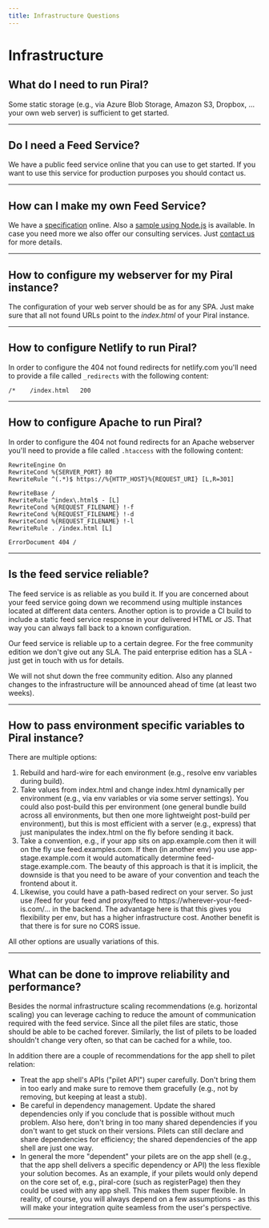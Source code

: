 ```yaml
---
title: Infrastructure Questions
---
```


# Infrastructure

## What do I need to run Piral?

Some static storage (e.g., via Azure Blob Storage, Amazon S3, Dropbox, ... your own web server) is sufficient to get started.

---------------------------------------

## Do I need a Feed Service?

We have a public feed service online that you can use to get started. If you want to use this service for production purposes you should contact us.

---------------------------------------

## How can I make my own Feed Service?

We have a [specification](../specs/feed-api-specification.md) online. Also a [sample using Node.js](https://github.com/smapiot/sample-pilet-service) is available. In case you need more we also offer our consulting services. Just [contact us](https://smapiot.com/contact) for more details.

---------------------------------------

## How to configure my webserver for my Piral instance?

The configuration of your web server should be as for any SPA. Just make sure that all not found URLs point to the *index.html* of your Piral instance.

---------------------------------------

## How to configure Netlify to run Piral?

In order to configure the 404 not found redirects for netlify.com you'll need to provide a file called `_redirects` with the following content:

```plaintext
/*    /index.html   200
```

---------------------------------------

## How to configure Apache to run Piral?

In order to configure the 404 not found redirects for an Apache webserver you'll need to provide a file called `.htaccess` with the following content:

```plaintext
RewriteEngine On
RewriteCond %{SERVER_PORT} 80
RewriteRule ^(.*)$ https://%{HTTP_HOST}%{REQUEST_URI} [L,R=301]

RewriteBase /
RewriteRule ^index\.html$ - [L]
RewriteCond %{REQUEST_FILENAME} !-f
RewriteCond %{REQUEST_FILENAME} !-d
RewriteCond %{REQUEST_FILENAME} !-l
RewriteRule . /index.html [L]

ErrorDocument 404 /
```

---------------------------------------

## Is the feed service reliable?

The feed service is as reliable as you build it. If you are concerned about your feed service going down we recommend using multiple instances located at different data centers. Another option is to provide a CI build to include a static feed service response in your delivered HTML or JS. That way you can always fall back to a known configuration.

Our feed service is reliable up to a certain degree. For the free community edition we don't give out any SLA. The paid enterprise edition has a SLA - just get in touch with us for details.

We will not shut down the free community edition. Also any planned changes to the infrastructure will be announced ahead of time (at least two weeks).

---------------------------------------

## How to pass environment specific variables to Piral instance?

There are multiple options:

1. Rebuild and hard-wire for each environment (e.g., resolve env variables during build).
2. Take values from index.html and change index.html dynamically per environment (e.g., via env variables or via some server settings). You could also post-build this per environment (one general bundle build across all environments, but then one more lightweight post-build per environment), but this is most efficient with a server (e.g., express) that just manipulates the index.html on the fly before sending it back.
3. Take a convention, e.g., if your app sits on app.example.com then it will on the fly use feed.examples.com. If then (in another env) you use app-stage.example.com it would automatically determine feed-stage.example.com. The beauty of this approach is that it is implicit, the downside is that you need to be aware of your convention and teach the frontend about it.
4. <!-- markdown-link-check-disable-current-line -->Likewise, you could have a path-based redirect on your server. So just use /feed for your feed and proxy/feed to https://wherever-your-feed-is.com/... in the backend. The advantage here is that this gives you flexibility per env, but has a higher infrastructure cost. Another benefit is that there is for sure no CORS issue.

All other options are usually variations of this.

---------------------------------------

## What can be done to improve reliability and performance?

Besides the normal infrastructure scaling recommendations (e.g. horizontal scaling) you can leverage caching to reduce the amount of communication required with the feed service. Since all the pilet files are static, those should be able to be cached forever. Similarly, the list of pilets to be loaded shouldn't change very often, so that can be cached for a while, too.

In addition there are a couple of recommendations for the app shell to pilet relation:

- Treat the app shell's APIs ("pilet API") super carefully. Don't bring them in too early and make sure to remove them gracefully (e.g., not by removing, but keeping at least a stub).
- Be careful in dependency management. Update the shared dependencies only if you conclude that is possible without much problem. Also here, don't bring in too many shared dependencies if you don't want to get stuck on their versions. Pilets can still declare and share dependencies for efficiency; the shared dependencies of the app shell are just one way.
- In general the more "dependent" your pilets are on the app shell (e.g., that the app shell delivers a specific dependency or API) the less flexible your solution becomes. As an example, if your pilets would only depend on the core set of, e.g., piral-core (such as registerPage) then they could be used with any app shell. This makes them super flexible. In reality, of course, you will always depend on a few assumptions - as this will make your integration quite seamless from the user's perspective.

---------------------------------------
